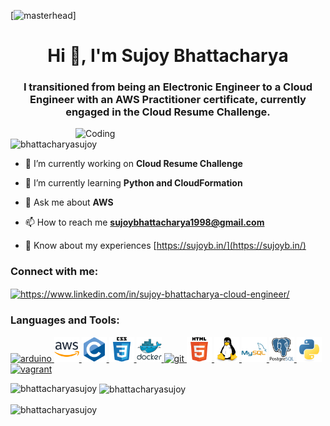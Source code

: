 [![masterhead](https://codeofgeeks.com/wp-content/uploads/2022/01/Blue-Modern-Gamer-E-sports-YouTube-Channel-Art-1.gif)]
<h1 align="center">Hi 👋, I'm Sujoy Bhattacharya</h1>
<h3 align="center">I transitioned from being an Electronic Engineer to a Cloud Engineer with an AWS Practitioner certificate, currently engaged in the Cloud Resume Challenge.</h3>
<img align="right" alt="Coding" width="400" src="https://user-images.githubusercontent.com/69011963/137184767-79a13ec7-1bb3-4341-a6da-3a149c9c159a.gif">

<p align="left"> <img src="https://komarev.com/ghpvc/?username=bhattacharyasujoy&label=Profile%20views&color=0e75b6&style=flat" alt="bhattacharyasujoy" /> </p>

- 🔭 I’m currently working on **Cloud Resume Challenge**

- 🌱 I’m currently learning **Python and CloudFormation**

- 💬 Ask me about **AWS**

- 📫 How to reach me **sujoybhattacharya1998@gmail.com**

- 📄 Know about my experiences [https://sujoyb.in/](https://sujoyb.in/)

<h3 align="left">Connect with me:</h3>
<p align="left">
<a href="https://linkedin.com/in/https://www.linkedin.com/in/sujoy-bhattacharya-cloud-engineer/" target="blank"><img align="center" src="https://raw.githubusercontent.com/rahuldkjain/github-profile-readme-generator/master/src/images/icons/Social/linked-in-alt.svg" alt="https://www.linkedin.com/in/sujoy-bhattacharya-cloud-engineer/" height="30" width="40" /></a>
</p>

<h3 align="left">Languages and Tools:</h3>
<p align="left"> <a href="https://www.arduino.cc/" target="_blank" rel="noreferrer"> <img src="https://cdn.worldvectorlogo.com/logos/arduino-1.svg" alt="arduino" width="40" height="40"/> </a> <a href="https://aws.amazon.com" target="_blank" rel="noreferrer"> <img src="https://raw.githubusercontent.com/devicons/devicon/master/icons/amazonwebservices/amazonwebservices-original-wordmark.svg" alt="aws" width="40" height="40"/> </a> <a href="https://www.cprogramming.com/" target="_blank" rel="noreferrer"> <img src="https://raw.githubusercontent.com/devicons/devicon/master/icons/c/c-original.svg" alt="c" width="40" height="40"/> </a> <a href="https://www.w3schools.com/css/" target="_blank" rel="noreferrer"> <img src="https://raw.githubusercontent.com/devicons/devicon/master/icons/css3/css3-original-wordmark.svg" alt="css3" width="40" height="40"/> </a> <a href="https://www.docker.com/" target="_blank" rel="noreferrer"> <img src="https://raw.githubusercontent.com/devicons/devicon/master/icons/docker/docker-original-wordmark.svg" alt="docker" width="40" height="40"/> </a> <a href="https://git-scm.com/" target="_blank" rel="noreferrer"> <img src="https://www.vectorlogo.zone/logos/git-scm/git-scm-icon.svg" alt="git" width="40" height="40"/> </a> <a href="https://www.w3.org/html/" target="_blank" rel="noreferrer"> <img src="https://raw.githubusercontent.com/devicons/devicon/master/icons/html5/html5-original-wordmark.svg" alt="html5" width="40" height="40"/> </a> <a href="https://www.linux.org/" target="_blank" rel="noreferrer"> <img src="https://raw.githubusercontent.com/devicons/devicon/master/icons/linux/linux-original.svg" alt="linux" width="40" height="40"/> </a> <a href="https://www.mysql.com/" target="_blank" rel="noreferrer"> <img src="https://raw.githubusercontent.com/devicons/devicon/master/icons/mysql/mysql-original-wordmark.svg" alt="mysql" width="40" height="40"/> </a> <a href="https://www.postgresql.org" target="_blank" rel="noreferrer"> <img src="https://raw.githubusercontent.com/devicons/devicon/master/icons/postgresql/postgresql-original-wordmark.svg" alt="postgresql" width="40" height="40"/> </a> <a href="https://www.python.org" target="_blank" rel="noreferrer"> <img src="https://raw.githubusercontent.com/devicons/devicon/master/icons/python/python-original.svg" alt="python" width="40" height="40"/> </a> <a href="https://www.vagrantup.com/" target="_blank" rel="noreferrer"> <img src="https://www.vectorlogo.zone/logos/vagrantup/vagrantup-icon.svg" alt="vagrant" width="40" height="40"/> </a> </p>

<p><img align="left" src="https://github-readme-stats.vercel.app/api/top-langs?username=bhattacharyasujoy&show_icons=true&locale=en&layout=compact" alt="bhattacharyasujoy" /></p>

<p>&nbsp;<img align="center" src="https://github-readme-stats.vercel.app/api?username=bhattacharyasujoy&show_icons=true&locale=en" alt="bhattacharyasujoy" /></p>

<p><img align="center" src="https://github-readme-streak-stats.herokuapp.com/?user=bhattacharyasujoy&" alt="bhattacharyasujoy" /></p>

